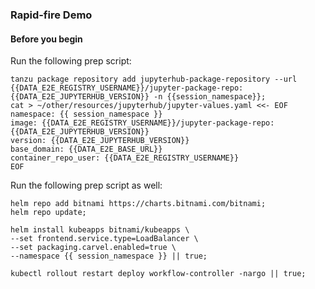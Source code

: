 ### Rapid-fire Demo

#### Before you begin
Run the following prep script:
```execute
tanzu package repository add jupyterhub-package-repository --url {{DATA_E2E_REGISTRY_USERNAME}}/jupyter-package-repo:{{DATA_E2E_JUPYTERHUB_VERSION}} -n {{session_namespace}};
cat > ~/other/resources/jupyterhub/jupyter-values.yaml <<- EOF
namespace: {{ session_namespace }}
image: {{DATA_E2E_REGISTRY_USERNAME}}/jupyter-package-repo:{{DATA_E2E_JUPYTERHUB_VERSION}}
version: {{DATA_E2E_JUPYTERHUB_VERSION}}
base_domain: {{DATA_E2E_BASE_URL}}
container_repo_user: {{DATA_E2E_REGISTRY_USERNAME}}
EOF
```

Run the following prep script as well:
```execute
helm repo add bitnami https://charts.bitnami.com/bitnami;
helm repo update;

helm install kubeapps bitnami/kubeapps \
--set frontend.service.type=LoadBalancer \
--set packaging.carvel.enabled=true \
--namespace {{ session_namespace }} || true;

kubectl rollout restart deploy workflow-controller -nargo || true;
```








